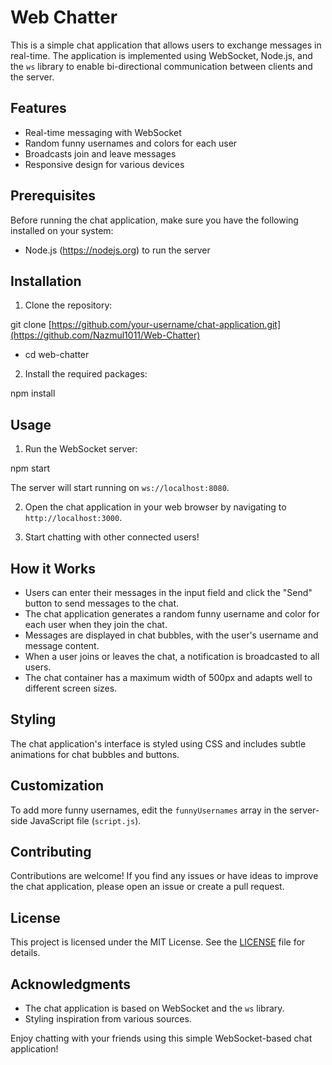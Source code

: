 # Web Chatter 

This is a simple chat application that allows users to exchange messages in real-time. The application is implemented using WebSocket, Node.js, and the `ws` library to enable bi-directional communication between clients and the server.

## Features

- Real-time messaging with WebSocket
- Random funny usernames and colors for each user
- Broadcasts join and leave messages
- Responsive design for various devices

## Prerequisites

Before running the chat application, make sure you have the following installed on your system:

- Node.js (https://nodejs.org) to run the server

## Installation

1. Clone the repository:

git clone [https://github.com/your-username/chat-application.git](https://github.com/Nazmul1011/Web-Chatter)

- cd web-chatter

2. Install the required packages:

npm install

## Usage

1. Run the WebSocket server:

npm start

The server will start running on `ws://localhost:8080`.

2. Open the chat application in your web browser by navigating to `http://localhost:3000`.

3. Start chatting with other connected users!

## How it Works

- Users can enter their messages in the input field and click the "Send" button to send messages to the chat.
- The chat application generates a random funny username and color for each user when they join the chat.
- Messages are displayed in chat bubbles, with the user's username and message content.
- When a user joins or leaves the chat, a notification is broadcasted to all users.
- The chat container has a maximum width of 500px and adapts well to different screen sizes.

## Styling

The chat application's interface is styled using CSS and includes subtle animations for chat bubbles and buttons.

## Customization

To add more funny usernames, edit the `funnyUsernames` array in the server-side JavaScript file (`script.js`).

## Contributing

Contributions are welcome! If you find any issues or have ideas to improve the chat application, please open an issue or create a pull request.

## License

This project is licensed under the MIT License. See the [LICENSE](LICENSE) file for details.

## Acknowledgments

- The chat application is based on WebSocket and the `ws` library.
- Styling inspiration from various sources.

Enjoy chatting with your friends using this simple WebSocket-based chat application!


